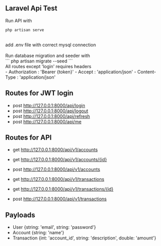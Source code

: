 ## Laravel Api Test

Run API with<br>
```
php artisan serve
```
<br>
add .env file with correct mysql connection<br>
<br>
Run database migration and seeder with<br>
```
php artisan migrate --seed
```
<br>
All routes except 'login' requires headers<br>
- Authorization : 'Bearer {token}'
- Accept : 'application/json'
- Content-Type : 'application/json'

## Routes for JWT login

- post http://127.0.0.1:8000/api/login
- post http://127.0.0.1:8000/api/logout
- post http://127.0.0.1:8000/api/refresh
- post http://127.0.0.1:8000/api/me

## Routes for API

- get http://127.0.0.1:8000/api/v1/accounts
- get http://127.0.0.1:8000/api/v1/accounts/{id}
- post http://127.0.0.1:8000/api/v1/accounts

- get http://127.0.0.1:8000/api/v1/transactions
- get http://127.0.0.1:8000/api/v1/transactions/{id}
- post http://127.0.0.1:8000/api/v1/transactions

## Payloads

- User {string: 'email', string: 'password'}
- Account {string: 'name'}
- Transaction {int: 'account_id', string: 'description', double: 'amount'}
